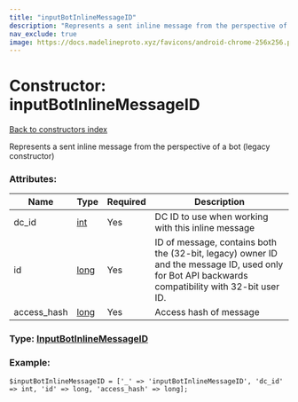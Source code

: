 ```yaml
---
title: "inputBotInlineMessageID"
description: "Represents a sent inline message from the perspective of a bot (legacy constructor)"
nav_exclude: true
image: https://docs.madelineproto.xyz/favicons/android-chrome-256x256.png
---
```

# Constructor: inputBotInlineMessageID  
[Back to constructors index](/API_docs/constructors/index.html)



Represents a sent inline message from the perspective of a bot (legacy constructor)

### Attributes:

| Name     |    Type       | Required | Description |
|----------|---------------|----------|-------------|
|dc\_id|[int](/API_docs/types/int.html) | Yes|DC ID to use when working with this inline message|
|id|[long](/API_docs/types/long.html) | Yes|ID of message, contains both the (32-bit, legacy) owner ID and the message ID, used only for Bot API backwards compatibility with 32-bit user ID.|
|access\_hash|[long](/API_docs/types/long.html) | Yes|Access hash of message|



### Type: [InputBotInlineMessageID](/API_docs/types/InputBotInlineMessageID.html)


### Example:

```
$inputBotInlineMessageID = ['_' => 'inputBotInlineMessageID', 'dc_id' => int, 'id' => long, 'access_hash' => long];
```  
